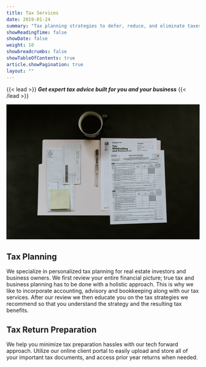 ```yaml
---
title: Tax Services
date: 2019-01-24
summary: "Tax planning strategies to defer, reduce, and eliminate taxes. Tax return preparation services that are accurate and on-time. We utilize technology to make the process as painless as possible"
showReadingTime: false
showDate: false
weight: 10
showbreadcrumbs: false
showTableOfContents: true
article.showPagination: true
layout: ""
---
```


{{< lead >}}
***Get expert tax advice built for you and your business***
{{< /lead >}}

![Tax returns](tax-prep.jpg) 

## **Tax Planning**
We specialize in personalized tax planning for real estate investors and business owners. We first review your entire financial picture; true tax and business planning has to be done with a holistic approach. This is why we like to incorporate accounting, advisory and bookkeeping along with our tax services. After our review we then educate you on the tax strategies we recommend so that you understand the strategy and the resulting tax benefits.

## **Tax Return Preparation** 
We help you minimize tax preparation hassles with our tech forward approach. Utilize our online client portal to easily upload and store all of your important tax documents, and access prior year returns when needed.


<br>
<br>
<br>

